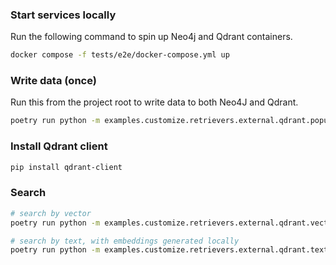 ### Start services locally

Run the following command to spin up Neo4j and Qdrant containers.

```bash
docker compose -f tests/e2e/docker-compose.yml up
```

### Write data (once)

Run this from the project root to write data to both Neo4J and Qdrant.

```bash
poetry run python -m examples.customize.retrievers.external.qdrant.populate_dbs
```

### Install Qdrant client

```bash
pip install qdrant-client
```

### Search

```bash
# search by vector
poetry run python -m examples.customize.retrievers.external.qdrant.vector_search

# search by text, with embeddings generated locally
poetry run python -m examples.customize.retrievers.external.qdrant.text_search
```
